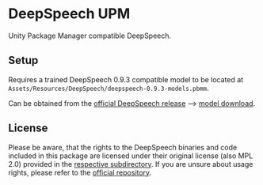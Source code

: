 # DeepSpeech UPM
Unity Package Manager compatible DeepSpeech.

## Setup
Requires a trained DeepSpeech 0.9.3 compatible model to be located at `Assets/Resources/DeepSpeech/deepspeech-0.9.3-models.pbmm`.

Can be obtained from the [official DeepSpeech release](https://github.com/mozilla/DeepSpeech/releases/tag/v0.9.3) --> [model download](https://github.com/mozilla/DeepSpeech/releases/download/v0.9.3/deepspeech-0.9.3-models.pbmm).

## License
Please be aware, that the rights to the DeepSpeech binaries and code included in this package are licensed under their original license (also MPL 2.0) provided in the [respective subdirectory](Runtime/Libs).
If you are unsure about usage rights, please refer to the [official repository](https://github.com/mozilla/DeepSpeech).